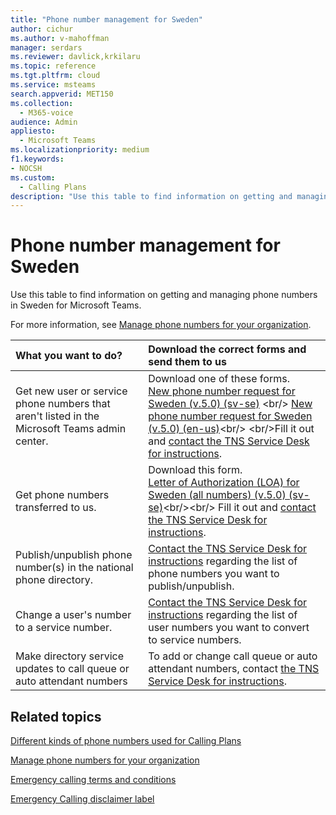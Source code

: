 ```yaml
---
title: "Phone number management for Sweden"
author: cichur
ms.author: v-mahoffman
manager: serdars
ms.reviewer: davlick,krkilaru
ms.topic: reference
ms.tgt.pltfrm: cloud
ms.service: msteams
search.appverid: MET150
ms.collection: 
  - M365-voice
audience: Admin
appliesto: 
  - Microsoft Teams
ms.localizationpriority: medium
f1.keywords:
- NOCSH
ms.custom: 
  - Calling Plans
description: "Use this table to find information on getting and managing phone numbers in Sweden for Microsoft Teams."
---
```


# Phone number management for Sweden

Use this table to find information on getting and managing phone numbers in Sweden for Microsoft Teams.
  
For more information, see [Manage phone numbers for your organization](manage-phone-numbers-for-your-organization.md).
  
|**What you want to do?**|**Download the correct forms and send them to us**|
|:-----|:-----|
|Get new user or service phone numbers that aren't listed in the Microsoft Teams admin center.   <br/> |Download one of these forms. <br/>  [New phone number request for Sweden (v.5.0) (sv-se)](https://download.microsoft.com/download/5/e/3/5e3b17c3-9cc3-4098-8b03-4235dd42e724/new-phone-number-request-for-sweden-(v.5.0)-(sv-se).pdf) <br/>  [New phone number request for Sweden (v.5.0) (en-us)](https://download.microsoft.com/download/a/3/0/a30b10be-42db-458d-bda2-adb320f2e2f3/new-phone-number-request-for-sweden-(v.5.0)-(en-us).pdf)<br/>  <br/>Fill it out and [contact the TNS Service Desk for instructions](contact-tns-service-desk.md).|
Get phone numbers transferred to us.  <br/> |Download this form. <br/>[Letter of Authorization (LOA) for Sweden (all numbers) (v.5.0) (sv-se)](https://download.microsoft.com/download/b/d/0/bd030c0c-67c5-40fb-a148-d12a4675aa79/letter-of-authorization-(loa)-for-sweden-(all-numbers)-(v.5.0)-(sv-se).pdf)<br/><br/> Fill it out and [contact the TNS Service Desk for instructions](contact-tns-service-desk.md). <br/> |
|Publish/unpublish phone number(s) in the national phone directory.  <br/> |[Contact the TNS Service Desk for instructions](contact-tns-service-desk.md) regarding the list of phone numbers you want to publish/unpublish.      <br/> |
|Change a user's number to a service number.  <br/> |[Contact the TNS Service Desk for instructions](contact-tns-service-desk.md) regarding the list of user numbers you want to convert to service numbers. <br/> |
|Make directory service updates to call queue or auto attendant numbers|To add or change call queue or auto attendant numbers, contact [the TNS Service Desk for instructions](contact-tns-service-desk.md). |

## Related topics

[Different kinds of phone numbers used for Calling Plans](../different-kinds-of-phone-numbers-used-for-calling-plans.md)

[Manage phone numbers for your organization](manage-phone-numbers-for-your-organization.md)

[Emergency calling terms and conditions](../emergency-calling-terms-and-conditions.md)
  
[Emergency Calling disclaimer label](https://download.microsoft.com/download/a/8/0/a807c43d-2177-4fe0-8732-86b3784ae6e5/emergency-calling-label-(en-us)-(v.1.0).zip)
